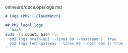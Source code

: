 omneuro/docs.ops/logs.md

```md
# logs (PM2 + CloudWatch)

## PM2 local logs
```bash
sudo -iu ubuntu bash -lc '
  pm2 logs brain-api --lines 80 --nostream || true
  pm2 logs tech-gateway --lines 80 --nostream || true
'